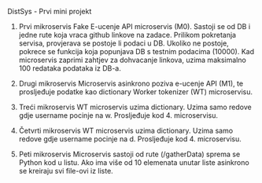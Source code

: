 DistSys - Prvi mini projekt

1. Prvi mikroservis
Fake E-ucenje API microservis (M0). Sastoji se od DB i jedne rute koja vraca github linkove na zadace. Prilikom pokretanja servisa, provjerava se postoje li podaci u DB. Ukoliko ne postoje, pokrece se funkcija koja popunjava DB s testnim podacima (10000). Kad microservis zaprimi zahtjev za dohvacanje linkova, uzima maksimalno 100 redataka podataka iz DB-a.

2. Drugi mikroservis
Microservis asinkrono poziva e-ucenje API (M1), te prosljeđuje podatke kao dictionary Worker tokenizer (WT) microservisu.

3. Treći mikroservis
WT microservis uzima dictionary. Uzima samo redove gdje username pocinje na w. Prosljeđuje kod 4. microservisu.

4. Četvrti mikroservis
WT microservis uzima dictionary. Uzima samo redove gdje username pocinje na d. Prosljeđuje kod 4. microservisu.

5. Peti mikroservis
Microservis sastoji od rute (/gatherData) sprema se Python kod u listu. Ako ima više od 10 elemenata unutar liste asinkrono se kreiraju svi file-ovi iz liste.